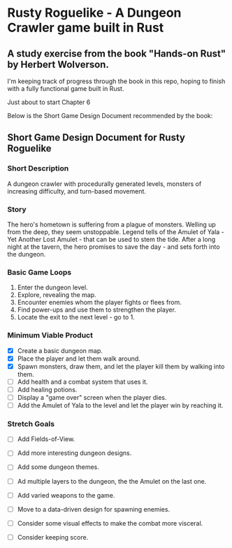 # Rusty Roguelike - A Dungeon Crawler game built in Rust
## A study exercise from the book "Hands-on Rust" by Herbert Wolverson.

I'm keeping track of progress through the book in this repo, hoping to finish with a fully functional game built in Rust.

Just about to start Chapter 6

Below is the Short Game Design Document recommended by the book:

## Short Game Design Document for Rusty Roguelike

### Short Description
A dungeon crawler with procedurally generated levels, monsters of increasing difficulty, and turn-based movement.

### Story
The hero's hometown is suffering from a plague of monsters. Welling up from the deep, they seem unstoppable. Legend tells of the Amulet of Yala - Yet Another Lost Amulet - that can be used to stem the tide. After a long night at the tavern, the hero promises to save the day - and sets forth into the dungeon.

### Basic Game Loops
1. Enter the dungeon level.
2. Explore, revealing the map.
3. Encounter enemies whom the player fights or flees from.
4. Find power-ups and use them to strengthen the player.
5. Locate the exit to the next level - go to 1.

### Minimum Viable Product
- [x] Create a basic dungeon map.
- [x] Place the player and let them walk around.
- [x] Spawn monsters, draw them, and let the player kill them by walking into them.
- [ ] Add health and a combat system that uses it.
- [ ] Add healing potions.
- [ ] Display a "game over" screen when the player dies.
- [ ] Add the Amulet of Yala to the level and let the player win by reaching it.

### Stretch Goals
- [ ] Add Fields-of-View.
- [ ] Add more interesting dungeon designs.
- [ ] Add some dungeon themes.
- [ ] Ad multiple layers to the dungeon, the the Amulet on the last one.
- [ ] Add varied weapons to the game.
- [ ] Move to a data-driven design for spawning enemies.
- [ ] Consider some visual effects to make the combat more visceral.
- [ ] Consider keeping score.

